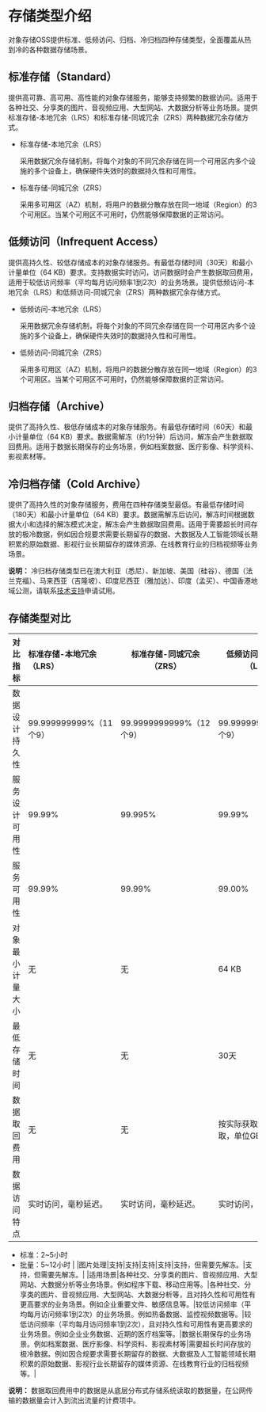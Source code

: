 # 存储类型介绍

对象存储OSS提供标准、低频访问、归档、冷归档四种存储类型，全面覆盖从热到冷的各种数据存储场景。

## 标准存储（Standard）

提供高可靠、高可用、高性能的对象存储服务，能够支持频繁的数据访问。适用于各种社交、分享类的图片、音视频应用、大型网站、大数据分析等业务场景。提供标准存储-本地冗余（LRS）和标准存储-同城冗余（ZRS）两种数据冗余存储方式。

-   标准存储-本地冗余（LRS）

    采用数据冗余存储机制，将每个对象的不同冗余存储在同一个可用区内多个设施的多个设备上，确保硬件失效时的数据持久性和可用性。

-   标准存储-同城冗余（ZRS）

    采用多可用区（AZ）机制，将用户的数据分散存放在同一地域（Region）的3个可用区。当某个可用区不可用时，仍然能够保障数据的正常访问。


## 低频访问（Infrequent Access）

提供高持久性、较低存储成本的对象存储服务。有最低存储时间（30天）和最小计量单位（64 KB）要求。支持数据实时访问，访问数据时会产生数据取回费用，适用于较低访问频率（平均每月访问频率1到2次）的业务场景。提供低频访问-本地冗余（LRS）和低频访问-同城冗余（ZRS）两种数据冗余存储方式。

-   低频访问-本地冗余（LRS）

    采用数据冗余存储机制，将每个对象的不同冗余存储在同一个可用区内多个设施的多个设备上，确保硬件失效时的数据持久性和可用性。

-   低频访问-同城冗余（ZRS）

    采用多可用区（AZ）机制，将用户的数据分散存放在同一地域（Region）的3个可用区。当某个可用区不可用时，仍然能够保障数据的正常访问。


## 归档存储（Archive）

提供了高持久性、极低存储成本的对象存储服务。有最低存储时间（60天）和最小计量单位（64 KB）要求。数据需解冻（约1分钟）后访问，解冻会产生数据取回费用。适用于数据长期保存的业务场景，例如档案数据、医疗影像、科学资料、影视素材等。

## 冷归档存储（Cold Archive）

提供了高持久性的对象存储服务，费用在四种存储类型最低。有最低存储时间（180天）和最小计量单位（64 KB）要求。数据需解冻后访问，解冻时间根据数据大小和选择的解冻模式决定，解冻会产生数据取回费用。适用于需要超长时间存放的极冷数据，例如因合规要求需要长期留存的数据、大数据及人工智能领域长期积累的原始数据、影视行业长期留存的媒体资源、在线教育行业的归档视频等业务场景。

**说明：** 冷归档存储类型已在澳大利亚（悉尼）、新加坡、美国（硅谷）、德国（法兰克福）、马来西亚（吉隆坡）、印度尼西亚（雅加达）、印度（孟买）、中国香港地域公测，请联系[技术支持](https://workorder-intl.console.aliyun.com/#/ticket/createIndex)申请试用。

## 存储类型对比

|对比指标|标准存储-本地冗余（LRS）|标准存储-同城冗余（ZRS）|低频访问-本地冗余（LRS）|低频访问-同城冗余（ZRS）|归档存储类型|冷归档存储类型|
|:---|:-------------|--------------|--------------|:-------------|:-----|-------|
|数据设计持久性|99.999999999%（11个9）|99.9999999999%（12个9）|99.999999999%（11个9）|99.9999999999%（12个9）|99.999999999%（11个9）|99.999999999%（11个9）|
|服务设计可用性|99.99%|99.995%|99.99%|99.995%|99.99% （数据解冻之后）|99.99% （数据解冻之后）|
|服务可用性|99.99%|99.99%|99.00%|99.5%|99.00%（数据解冻之后）|99.00%（数据解冻之后）|
|对象最小计量大小|无|无|64 KB|64 KB|64 KB|64 KB|
|最低存储时间|无|无|30天|30天|60天|180天|
|数据取回费用|无|无|按实际获取的数据量收取，单位GB。|按实际获取的数据量收取，单位GB。|按实际解冻的数据量收取，单位GB。|按实际解冻时选择的数据取回能力及数据大小收取，单位GB。|
|数据访问特点|实时访问，毫秒延迟。|实时访问，毫秒延迟。|实时访问，毫秒延迟。|实时访问，毫秒延迟。|数据需要先解冻，解冻完成后才能读取。解冻时间需要1分钟。|数据需要先解冻，解冻完成后才能读取。不同优先级的首字节取回能力如下： -   高优先级：1小时以内
-   标准：2~5小时
-   批量：5~12小时 |
|图片处理|支持|支持|支持|支持|支持，但需要先解冻。|支持，但需要先解冻。|
|适用场景|各种社交、分享类的图片、音视频应用、大型网站、大数据分析等业务场景。例如程序下载、移动应用等。|各种社交、分享类的图片、音视频应用、大型网站、大数据分析等，且对持久性和可用性有更高要求的业务场景。例如企业重要文件、敏感信息等。|较低访问频率（平均每月访问频率1到2次）的业务场景。例如热备数据、监控视频数据等。|较低访问频率（平均每月访问频率1到2次），且对持久性和可用性有更高要求的业务场景。例如企业业务数据、近期的医疗档案等。|数据长期保存的业务场景。例如档案数据、医疗影像、科学资料、影视素材等|需要超长时间存放的极冷数据。例如因合规要求需要长期留存的数据、大数据及人工智能领域长期积累的原始数据、影视行业长期留存的媒体资源、在线教育行业的归档视频等。|

**说明：** 数据取回费用中的数据是从底层分布式存储系统读取的数据量，在公网传输的数据量会计入到流出流量的计费项中。

